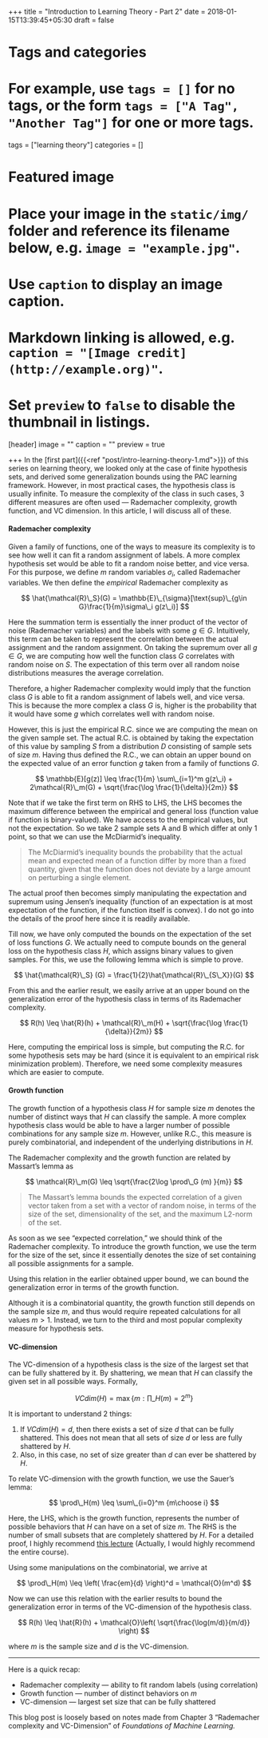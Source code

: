 +++
title = "Introduction to Learning Theory - Part 2"
date = 2018-01-15T13:39:45+05:30
draft = false

# Tags and categories
# For example, use `tags = []` for no tags, or the form `tags = ["A Tag", "Another Tag"]` for one or more tags.
tags = ["learning theory"]
categories = []

# Featured image
# Place your image in the `static/img/` folder and reference its filename below, e.g. `image = "example.jpg"`.
# Use `caption` to display an image caption.
#   Markdown linking is allowed, e.g. `caption = "[Image credit](http://example.org)"`.
# Set `preview` to `false` to disable the thumbnail in listings.
[header]
image = ""
caption = ""
preview = true

+++
In the [first part]({{<ref "post/intro-learning-theory-1.md">}}) of this series on learning theory, we looked only at the case of finite hypothesis sets, and derived some generalization bounds using the PAC learning framework. However, in most practical cases, the hypothesis class is usually infinite. To measure the complexity of the class in such cases, 3 different measures are often used — Rademacher complexity, growth function, and VC dimension. In this article, I will discuss all of these.

#### Rademacher complexity

Given a family of functions, one of the ways to measure its complexity is to see how well it can fit a random assignment of labels. A more complex hypothesis set would be able to fit a random noise better, and vice versa. For this purpose, we define $m$ random variables $\sigma_i$, called Rademacher variables. We then define the *empirical* Rademacher complexity as

$$ \hat{\mathcal{R}\_S}(G) = \mathbb{E}\_{\sigma}[\text{sup}\_{g\in G}\frac{1}{m}\sigma\_i g(z\_i)] $$

Here the summation term is essentially the inner product of the vector of noise (Rademacher variables) and the labels with some $g \in G$. Intuitively, this term can be taken to represent the correlation between the actual assignment and the random assignment. On taking the supremum over all $g \in G$, we are computing how well the function class $G$ correlates with random noise on $S$. The expectation of this term over all random noise distributions measures the average correlation.

Therefore, a higher Rademacher complexity would imply that the function class $G$ is able to fit a random assignment of labels well, and vice versa. This is because the more complex a class $G$ is, higher is the probability that it would have some $g$ which correlates well with random noise.

However, this is just the empirical R.C. since we are computing the mean on the given sample set. The actual R.C. is obtained by taking the expectation of this value by sampling $S$ from a distribution $D$ consisting of sample sets of size $m$. Having thus defined the R.C., we can obtain an upper bound on the expected value of an error function $g$ taken from a family of functions $G$.

$$ \mathbb{E}[g(z)] \leq \frac{1}{m} \sum\_{i=1}^m g(z\_i) + 2\mathcal{R}\_m(G) + \sqrt{\frac{\log \frac{1}{\delta}}{2m}} $$

Note that if we take the first term on RHS to LHS, the LHS becomes the maximum difference between the empirical and general loss (function value if function is binary-valued). We have access to the empirical values, but not the expectation. So we take 2 sample sets A and B which differ at only 1 point, so that we can use the McDiarmid’s inequality.

> The McDiarmid’s inequality bounds the probability that the actual mean and expected mean of a function differ by more than a fixed quantity, given that the function does not deviate by a large amount on perturbing a single element.

The actual proof then becomes simply manipulating the expectation and supremum using Jensen’s inequality (function of an expectation is at most expectation of the function, if the function itself is convex). I do not go into the details of the proof here since it is readily available.

Till now, we have only computed the bounds on the expectation of the set of loss functions $G$. We actually need to compute bounds on the general loss on the hypothesis class $H$, which assigns binary values to given samples. For this, we use the following lemma which is simple to prove.

$$ \hat{\mathcal{R}\_S} (G) = \frac{1}{2}\hat{\mathcal{R}\_{S\_X}}(G) $$

From this and the earlier result, we easily arrive at an upper bound on the generalization error of the hypothesis class in terms of its Rademacher complexity.

$$ R(h) \leq \hat{R}(h) + \mathcal{R}\_m(H) + \sqrt{\frac{\log \frac{1}{\delta}}{2m}} $$

Here, computing the empirical loss is simple, but computing the R.C. for some hypothesis sets may be hard (since it is equivalent to an empirical risk minimization problem). Therefore, we need some complexity measures which are easier to compute.

#### Growth function

The growth function of a hypothesis class $H$ for sample size $m$ denotes the number of distinct ways that $H$ can classify the sample. A more complex hypothesis class would be able to have a larger number of possible combinations for any sample size $m$. However, unlike R.C., this measure is purely combinatorial, and independent of the underlying distributions in $H$.

The Rademacher complexity and the growth function are related by Massart’s lemma as

$$ \mathcal{R}\_m(G) \leq \sqrt{\frac{2\log \prod\_G (m) }{m}} $$

> The Massart’s lemma bounds the expected correlation of a given vector taken from a set with a vector of random noise, in terms of the size of the set, dimensionality of the set, and the maximum L2-norm of the set.

As soon as we see “expected correlation,” we should think of the Rademacher complexity. To introduce the growth function, we use the term for the size of the set, since it essentially denotes the size of set containing all possible assignments for a sample.

Using this relation in the earlier obtained upper bound, we can bound the generalization error in terms of the growth function.

Although it is a combinatorial quantity, the growth function still depends on the sample size $m$, and thus would require repeated calculations for all values $m>1$. Instead, we turn to the third and most popular complexity measure for hypothesis sets.

#### VC-dimension

The VC-dimension of a hypothesis class is the size of the largest set that can be fully shattered by it. By shattering, we mean that $H$ can classify the given set in all possible ways. Formally,

$$ VCdim(H) = \max\{ m:\prod\_H (m) = 2^m \} $$

It is important to understand 2 things:

1.  If $VCdim(H) = d$, then there exists a set of size $d$ that can be fully shattered. This does not mean that all sets of size $d$ or less are fully shattered by $H$.
2.  Also, in this case, no set of size greater than $d$ can ever be shattered by $H$.

To relate VC-dimension with the growth function, we use the Sauer’s lemma:

$$ \prod\_H(m) \leq \sum\_{i=0}^m {m\choose i} $$

Here, the LHS, which is the growth function, represents the number of possible behaviors that $H$ can have on a set of size $m$. The RHS is the number of small subsets that are completely shattered by $H$. For a detailed proof, I highly recommend [this lecture](https://www.youtube.com/watch?v=LHIwWeQhhk4) (Actually, I would highly recommend the entire course).

Using some manipulations on the combinatorial, we arrive at

$$ \prod\_H(m) \leq  \left( \frac{em}{d} \right)^d = \mathcal{O}(m^d) $$

Now we can use this relation with the earlier results to bound the generalization error in terms of the VC-dimension of the hypothesis class.

$$ R(h) \leq \hat{R}(h) + \mathcal{O}\left( \sqrt{\frac{\log(m/d)}{m/d}} \right) $$

where $m$ is the sample size and $d$ is the VC-dimension.

*****

Here is a quick recap:

* Rademacher complexity — ability to fit random labels (using correlation)
* Growth function — number of distinct behaviors on $m$
* VC-dimension — largest set size that can be fully shattered

This blog post is loosely based on notes made from Chapter 3 “Rademacher complexity and VC-Dimension” of *Foundations of Machine Learning.*
